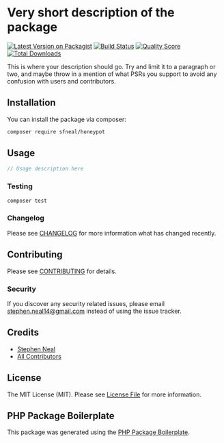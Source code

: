 # Very short description of the package

[![Latest Version on Packagist](https://img.shields.io/packagist/v/sfneal/honeypot.svg?style=flat-square)](https://packagist.org/packages/sfneal/honeypot)
[![Build Status](https://img.shields.io/travis/sfneal/honeypot/master.svg?style=flat-square)](https://travis-ci.org/sfneal/honeypot)
[![Quality Score](https://img.shields.io/scrutinizer/g/sfneal/honeypot.svg?style=flat-square)](https://scrutinizer-ci.com/g/sfneal/honeypot)
[![Total Downloads](https://img.shields.io/packagist/dt/sfneal/honeypot.svg?style=flat-square)](https://packagist.org/packages/sfneal/honeypot)

This is where your description should go. Try and limit it to a paragraph or two, and maybe throw in a mention of what PSRs you support to avoid any confusion with users and contributors.

## Installation

You can install the package via composer:

```bash
composer require sfneal/honeypot
```

## Usage

``` php
// Usage description here
```

### Testing

``` bash
composer test
```

### Changelog

Please see [CHANGELOG](CHANGELOG.md) for more information what has changed recently.

## Contributing

Please see [CONTRIBUTING](CONTRIBUTING.md) for details.

### Security

If you discover any security related issues, please email stephen.neal14@gmail.com instead of using the issue tracker.

## Credits

- [Stephen Neal](https://github.com/sfneal)
- [All Contributors](../../contributors)

## License

The MIT License (MIT). Please see [License File](LICENSE.md) for more information.

## PHP Package Boilerplate

This package was generated using the [PHP Package Boilerplate](https://laravelpackageboilerplate.com).
